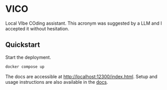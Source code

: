 # VICO

Local VIbe COding assistant. This acronym was suggested by a LLM and I accepted
it without hesitation.

## Quickstart

Start the deployment.

```bash
docker compose up
```

The docs are accessible at
[http://localhost:12300/index.html](http://localhost:12300/index.html). Setup
and usage instructions are also available in the [docs](docs/index.md).
